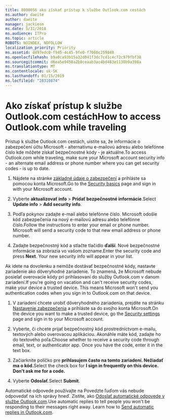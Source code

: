 ```yaml
---
title: 8000056 ako získať prístup k službe Outlook.com cestách
ms.author: daeite
author: daeite
manager: jackiesm
ms.date: 5/31/2018
ms.audience: ITPro
ms.topic: article
ROBOTS: NOINDEX, NOFOLLOW
localization_priority: Priority
ms.assetid: d497edc0-f945-4c45-9fe0-f7060c259848
ms.openlocfilehash: b9a0ca93b15a32d041f3dc7cd1c4c72c979fbf38
ms.sourcegitcommit: d6ea5e9458a2b8ceaab3ac4bd483e1130b9a398a
ms.translationtype: MT
ms.contentlocale: sk-SK
ms.lasthandoff: 01/15/2019
ms.locfileid: "28310874"
---
```

# <a name="how-to-access-outlookcom-while-traveling"></a><span data-ttu-id="993d6-102">Ako získať prístup k službe Outlook.com cestách</span><span class="sxs-lookup"><span data-stu-id="993d6-102">How to access Outlook.com while traveling</span></span>

<span data-ttu-id="993d6-103">Prístup k službe Outlook.com cestách, uistite sa, že informácie o zabezpečení účtu Microsoft - alternatívnu e-mailovú adresu alebo telefónne číslo kde môžete získať bezpečnostné kódy - je aktuálne.</span><span class="sxs-lookup"><span data-stu-id="993d6-103">To access Outlook.com while traveling, make sure your Microsoft account security info - an alternate email address or phone number where you can get security codes - is up to date.</span></span>
  
1. <span data-ttu-id="993d6-104">Nájdete na stránke [základné údaje o zabezpečení](https://go.microsoft.com/fwlink/p/?linkid=842325) a prihláste sa pomocou konta Microsoft.</span><span class="sxs-lookup"><span data-stu-id="993d6-104">Go to the [Security basics](https://go.microsoft.com/fwlink/p/?linkid=842325) page and sign in with your Microsoft account.</span></span> 
    
2. <span data-ttu-id="993d6-105">Vyberte **aktualizovať info** \> **Pridať bezpečnostné informácie**.</span><span class="sxs-lookup"><span data-stu-id="993d6-105">Select **Update info** \> **Add security info**.</span></span> 
    
3. <span data-ttu-id="993d6-p101">Podľa pokynov zadajte e-mail alebo telefónne číslo. Microsoft odošle kód zabezpečenia na nový e-mailovú adresu alebo telefónne číslo.</span><span class="sxs-lookup"><span data-stu-id="993d6-p101">Follow the instructions to enter your email or phone number. Microsoft will send a security code to that new email address or phone number.</span></span>
    
4. <span data-ttu-id="993d6-p102">Zadajte bezpečnostný kód a stlačte tlačidlo **ďalší**. Nové bezpečnostné informácie sa zobrazia vo vašom zozname.</span><span class="sxs-lookup"><span data-stu-id="993d6-p102">Enter the security code and press **Next**. Your new security info will appear in your list.</span></span> 
    
<span data-ttu-id="993d6-p103">Ak idete na dovolenku a nemôže dostávať bezpečnostné kódy, nastavte zariadenie ako dôveryhodné zariadenie. To znamená, že Microsoft nebude posielať overovacie kódy pri prihlasovaní do služby Outlook.com v danom zariadení.</span><span class="sxs-lookup"><span data-stu-id="993d6-p103">If you're going on vacation and can't receive security codes, make your device a trusted device. This means Microsoft won't send you authentication codes when you sign in to Outlook.com on that device.</span></span>
  
1. <span data-ttu-id="993d6-112">V zariadení chcete urobiť dôveryhodného zariadenia, prejdite na stránku [Nastavenie zabezpečenia](https://go.microsoft.com/fwlink/p/?linkid=2002000&amp;clcid=0x409) a prihláste sa do svojho konta Microsoft.</span><span class="sxs-lookup"><span data-stu-id="993d6-112">On the device you want to make a trusted device, go the [Security settings](https://go.microsoft.com/fwlink/p/?linkid=2002000&amp;clcid=0x409) page and sign in to your Microsoft account.</span></span> 
    
2. <span data-ttu-id="993d6-p104">Vyberte, či chcete prijať bezpečnostný kód prostredníctvom e-mailu, textových alebo overovacou aplikáciou. Akonáhle máte kód, zadajte ho do textového poľa.</span><span class="sxs-lookup"><span data-stu-id="993d6-p104">Choose whether to receive a security code through email, text, or authenticator app. Once you have the code, enter it in the text box.</span></span>
    
3. <span data-ttu-id="993d6-115">Začiarknite políčko pre **prihlasujem často na tomto zariadení. Nežiadať ma o kód.**</span><span class="sxs-lookup"><span data-stu-id="993d6-115">Select the check box for **I sign in frequently on this device. Don't ask me for a code.**</span></span>
    
4. <span data-ttu-id="993d6-116">Vyberte **Odoslať**.</span><span class="sxs-lookup"><span data-stu-id="993d6-116">Select **Submit**.</span></span> 
    
<span data-ttu-id="993d6-p105">Automatické odpovede používajte na Povedzte ľuďom vás nebude odpovedať na ich správy hneď. Zistite, ako [Odoslať automatické odpovede v službe Outlook.com](https://go.microsoft.com/fwlink/p/?linkid=2002100&amp;clcid=0x409).</span><span class="sxs-lookup"><span data-stu-id="993d6-p105">Use automatic replies to tell people you won't be responding to their messages right away. Learn how to [Send automatic replies in Outlook.com](https://go.microsoft.com/fwlink/p/?linkid=2002100&amp;clcid=0x409).</span></span>
  

